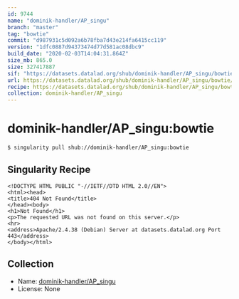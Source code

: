 ```yaml
---
id: 9744
name: "dominik-handler/AP_singu"
branch: "master"
tag: "bowtie"
commit: "d987931c5d092a6b78fba7d43e214fa6415cc119"
version: "1dfc0887d94373474d77d581ac08dbc9"
build_date: "2020-02-03T14:04:31.864Z"
size_mb: 865.0
size: 327417887
sif: "https://datasets.datalad.org/shub/dominik-handler/AP_singu/bowtie/2020-02-03-d987931c-1dfc0887/1dfc0887d94373474d77d581ac08dbc9.sif"
url: https://datasets.datalad.org/shub/dominik-handler/AP_singu/bowtie/2020-02-03-d987931c-1dfc0887/
recipe: https://datasets.datalad.org/shub/dominik-handler/AP_singu/bowtie/2020-02-03-d987931c-1dfc0887/Singularity
collection: dominik-handler/AP_singu
---
```


# dominik-handler/AP_singu:bowtie

```bash
$ singularity pull shub://dominik-handler/AP_singu:bowtie
```

## Singularity Recipe

```singularity
<!DOCTYPE HTML PUBLIC "-//IETF//DTD HTML 2.0//EN">
<html><head>
<title>404 Not Found</title>
</head><body>
<h1>Not Found</h1>
<p>The requested URL was not found on this server.</p>
<hr>
<address>Apache/2.4.38 (Debian) Server at datasets.datalad.org Port 443</address>
</body></html>
```

## Collection

 - Name: [dominik-handler/AP_singu](https://github.com/dominik-handler/AP_singu)
 - License: None

